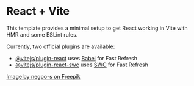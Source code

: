# React + Vite

This template provides a minimal setup to get React working in Vite with HMR and some ESLint rules.

Currently, two official plugins are available:

- [@vitejs/plugin-react](https://github.com/vitejs/vite-plugin-react/blob/main/packages/plugin-react/README.md) uses [Babel](https://babeljs.io/) for Fast Refresh
- [@vitejs/plugin-react-swc](https://github.com/vitejs/vite-plugin-react-swc) uses [SWC](https://swc.rs/) for Fast Refresh

<a href="https://www.freepik.com/free-psd/3d-render-direction-arrows-composition_74159764.htm#fromView=keyword&page=1&position=3&uuid=edd4b4e2-d624-4bc0-94ee-6730518ce04b">Image by negoo-s on Freepik</a>